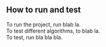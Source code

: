 ## How to run and test
To run the project, run blab la.<br>
To test different algorithms, to blab la.<br>
To test, run bla bla bla.
